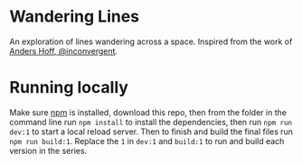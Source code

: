 # Wandering Lines

An exploration of lines wandering across a space. Inspired from the work of [Anders Hoff, @inconvergent](https://github.com/inconvergent).

# Running locally

Make sure [npm](https://www.npmjs.com/) is installed, download this repo, then from the folder in the command line run `npm install` to install the dependencies, then run `npm run dev:1` to start a local reload server. Then to finish and build the final files run `npm run build:1`. Replace the `1` in `dev:1` and `build:1` to run and build each version in the series.
